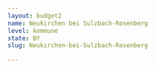 ```yaml
---
layout: budget2
name: Neukirchen bei Sulzbach-Rosenberg
level: kommune
state: BY
slug: Neukirchen-bei-Sulzbach-Rosenberg

---
```



